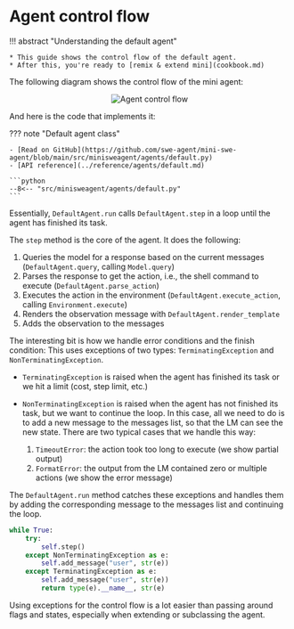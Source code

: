 # Agent control flow

!!! abstract "Understanding the default agent"

    * This guide shows the control flow of the default agent.
    * After this, you're ready to [remix & extend mini](cookbook.md)

The following diagram shows the control flow of the mini agent:

<div align="center">
    <img src="{{ 'assets/mini_control_flow.svg' | url }}" alt="Agent control flow" style="max-width: 600px;" />
</div>

And here is the code that implements it:

??? note "Default agent class"

    - [Read on GitHub](https://github.com/swe-agent/mini-swe-agent/blob/main/src/minisweagent/agents/default.py)
    - [API reference](../reference/agents/default.md)

    ```python
    --8<-- "src/minisweagent/agents/default.py"
    ```

Essentially, `DefaultAgent.run` calls `DefaultAgent.step` in a loop until the agent has finished its task.

The `step` method is the core of the agent. It does the following:

1. Queries the model for a response based on the current messages (`DefaultAgent.query`, calling `Model.query`)
2. Parses the response to get the action, i.e., the shell command to execute (`DefaultAgent.parse_action`)
3. Executes the action in the environment (`DefaultAgent.execute_action`, calling `Environment.execute`)
4. Renders the observation message with `DefaultAgent.render_template`
5. Adds the observation to the messages

The interesting bit is how we handle error conditions and the finish condition:
This uses exceptions of two types: `TerminatingException` and `NonTerminatingException`.

- `TerminatingException` is raised when the agent has finished its task or we hit a limit (cost, step limit, etc.)
- `NonTerminatingException` is raised when the agent has not finished its task, but we want to continue the loop.
   In this case, all we need to do is to add a new message to the messages list, so that the LM can see the new state.
   There are two typical cases that we handle this way:

    1. `TimeoutError`: the action took too long to execute (we show partial output)
    2. `FormatError`: the output from the LM contained zero or multiple actions (we show the error message)

The `DefaultAgent.run` method catches these exceptions and handles them by adding the corresponding message to the messages list and continuing the loop.

```python
while True:
    try:
        self.step()
    except NonTerminatingException as e:
        self.add_message("user", str(e))
    except TerminatingException as e:
        self.add_message("user", str(e))
        return type(e).__name__, str(e)
```

Using exceptions for the control flow is a lot easier than passing around flags and states, especially when extending or subclassing the agent.